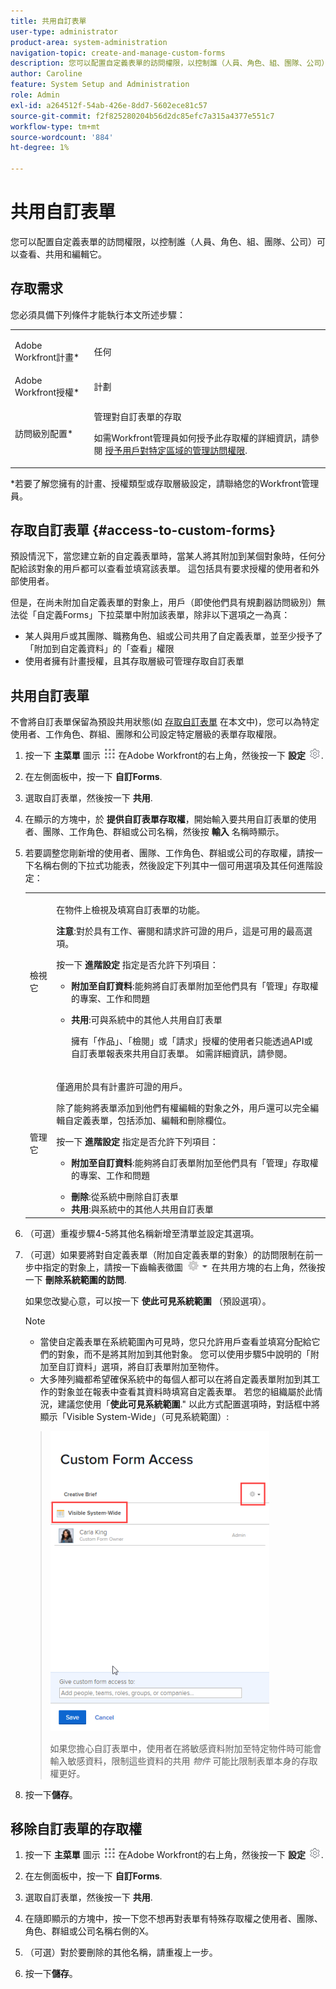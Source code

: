 ```yaml
---
title: 共用自訂表單
user-type: administrator
product-area: system-administration
navigation-topic: create-and-manage-custom-forms
description: 您可以配置自定義表單的訪問權限，以控制誰（人員、角色、組、團隊、公司）可以查看、共用和編輯它。
author: Caroline
feature: System Setup and Administration
role: Admin
exl-id: a264512f-54ab-426e-8dd7-5602ece81c57
source-git-commit: f2f825280204b56d2dc85efc7a315a4377e551c7
workflow-type: tm+mt
source-wordcount: '884'
ht-degree: 1%

---
```


# 共用自訂表單

您可以配置自定義表單的訪問權限，以控制誰（人員、角色、組、團隊、公司）可以查看、共用和編輯它。

## 存取需求

您必須具備下列條件才能執行本文所述步驟：

<table style="table-layout:auto"> 
 <col> 
 <col> 
 <tbody> 
  <tr data-mc-conditions=""> 
   <td role="rowheader"> <p>Adobe Workfront計畫*</p> </td> 
   <td>任何</td> 
  </tr> 
  <tr> 
   <td role="rowheader">Adobe Workfront授權*</td> 
   <td>計劃</td> 
  </tr> 
  <tr data-mc-conditions=""> 
   <td role="rowheader">訪問級別配置*</td> 
   <td> <p>管理對自訂表單的存取</p> <p>如需Workfront管理員如何授予此存取權的詳細資訊，請參閱 <a href="../../../administration-and-setup/add-users/configure-and-grant-access/grant-users-admin-access-certain-areas.md" class="MCXref xref" data-mc-variable-override="">授予用戶對特定區域的管理訪問權限</a>.</p> </td> 
  </tr> 
 </tbody> 
</table>

&#42;若要了解您擁有的計畫、授權類型或存取層級設定，請聯絡您的Workfront管理員。

## 存取自訂表單 {#access-to-custom-forms}

預設情況下，當您建立新的自定義表單時，當某人將其附加到某個對象時，任何分配給該對象的用戶都可以查看並填寫該表單。 這包括具有要求授權的使用者和外部使用者。

但是，在尚未附加自定義表單的對象上，用戶（即使他們具有規劃器訪問級別）無法從「自定義Forms」下拉菜單中附加該表單，除非以下選項之一為真：

* 某人與用戶或其團隊、職務角色、組或公司共用了自定義表單，並至少授予了「附加到自定義資料」的「查看」權限
* 使用者擁有計畫授權，且其存取層級可管理存取自訂表單

## 共用自訂表單

不會將自訂表單保留為預設共用狀態(如 [存取自訂表單](#access-to-custom-forms) 在本文中)，您可以為特定使用者、工作角色、群組、團隊和公司設定特定層級的表單存取權限。

1. 按一下 **主菜單** 圖示 ![](assets/main-menu-icon.png) 在Adobe Workfront的右上角，然後按一下 **設定** ![](assets/gear-icon-settings.png).

1. 在左側面板中，按一下 **自訂Forms**.
1. 選取自訂表單，然後按一下 **共用**.
1. 在顯示的方塊中，於 **提供自訂表單存取權**，開始輸入要共用自訂表單的使用者、團隊、工作角色、群組或公司名稱，然後按 **輸入** 名稱時顯示。
1. 若要調整您剛新增的使用者、團隊、工作角色、群組或公司的存取權，請按一下名稱右側的下拉式功能表，然後設定下列其中一個可用選項及其任何進階設定：

   <table style="table-layout:auto"> 
    <col> 
    <col> 
    <tbody> 
     <tr> 
      <td role="rowheader">檢視它</td> 
      <td> <p>在物件上檢視及填寫自訂表單的功能。</p> <p><b>注意</b>:對於具有工作、審閱和請求許可證的用戶，這是可用的最高選項。</p> <p>按一下 <strong>進階設定</strong> 指定是否允許下列項目：</p> 
       <ul> 
        <li><strong>附加至自訂資料</strong>:能夠將自訂表單附加至他們具有「管理」存取權的專案、工作和問題</li> 
        <li> <p><strong>共用</strong>:可與系統中的其他人共用自訂表單</p> <p>擁有「作品」、「檢閱」或「請求」授權的使用者只能透過API或自訂表單報表來共用自訂表單。 如需詳細資訊，請參閱。</p> </li> 
       </ul> </td> 
     </tr> 
     <tr> 
      <td role="rowheader">管理它</td> 
      <td> <p>僅適用於具有計畫許可證的用戶。 </p> <p>除了能夠將表單添加到他們有權編輯的對象之外，用戶還可以完全編輯自定義表單，包括添加、編輯和刪除欄位。</p> <p>按一下 <strong>進階設定</strong> 指定是否允許下列項目：</p> 
       <ul> 
        <li> <p><strong>附加至自訂資料</strong>:能夠將自訂表單附加至他們具有「管理」存取權的專案、工作和問題</p> </li> 
        <li><strong>刪除</strong>:從系統中刪除自訂表單</li> 
        <li><strong>共用</strong>:與系統中的其他人共用自訂表單</li> 
       </ul> </td> 
     </tr> 
    </tbody> 
   </table>

1. （可選）重複步驟4-5將其他名稱新增至清單並設定其選項。
1. （可選）如果要將對自定義表單（附加自定義表單的對象）的訪問限制在前一步中指定的對象上，請按一下齒輪表徵圖 ![](assets/gear-icon-settings-with-dn-arrow.jpg) 在共用方塊的右上角，然後按一下 **刪除系統範圍的訪問**.

   如果您改變心意，可以按一下 **使此可見系統範圍** （預設選項）。

   >[!NOTE]
   >
   >* 當使自定義表單在系統範圍內可見時，您只允許用戶查看並填寫分配給它們的對象，而不是將其附加到其他對象。 您可以使用步驟5中說明的「附加至自訂資料」選項，將自訂表單附加至物件。
   >* 大多陣列織都希望確保系統中的每個人都可以在將自定義表單附加到其工作的對象並在報表中查看其資料時填寫自定義表單。 若您的組織屬於此情況，建議您使用「**使此可見系統範圍**.&quot; 以此方式配置選項時，對話框中將顯示「Visible System-Wide」（可見系統範圍）:

   >   
   >![](assets/visible-system-wide-350x480.png)
   >   
   >如果您擔心自訂表單中，使用者在將敏感資料附加至特定物件時可能會輸入敏感資料，限制這些資料的共用 *物件* 可能比限制表單本身的存取權更好。

1. 按一下&#x200B;**儲存**。

## 移除自訂表單的存取權

1. 按一下 **主菜單** 圖示 ![](assets/main-menu-icon.png) 在Adobe Workfront的右上角，然後按一下 **設定** ![](assets/gear-icon-settings.png).

1. 在左側面板中，按一下 **自訂Forms**.
1. 選取自訂表單，然後按一下 **共用**.
1. 在隨即顯示的方塊中，按一下您不想再對表單有特殊存取權之使用者、團隊、角色、群組或公司名稱右側的X。
1. （可選）對於要刪除的其他名稱，請重複上一步。
1. 按一下&#x200B;**儲存**。
